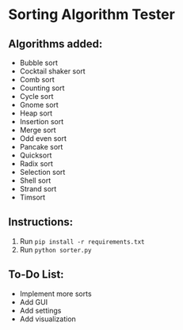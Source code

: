 # Sorting Algorithm Tester

## Algorithms added:
- Bubble sort
- Cocktail shaker sort
- Comb sort
- Counting sort
- Cycle sort
- Gnome sort
- Heap sort
- Insertion sort
- Merge sort
- Odd even sort
- Pancake sort
- Quicksort
- Radix sort
- Selection sort
- Shell sort
- Strand sort
- Timsort

## Instructions:
1. Run `pip install -r requirements.txt`
2. Run `python sorter.py`

## To-Do List:
- Implement more sorts
- Add GUI
- Add settings
- Add visualization